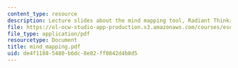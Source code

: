 ```yaml
---
content_type: resource
description: Lecture slides about the mind mapping tool, Radiant Thinking.
file: https://ol-ocw-studio-app-production.s3.amazonaws.com/courses/esd-34-system-architecture-january-iap-2007/de4f11885480b6dc8e82ff0842d4b8d5_mind_mapping.pdf
file_type: application/pdf
resourcetype: Document
title: mind_mapping.pdf
uid: de4f1188-5480-b6dc-8e82-ff0842d4b8d5
---
```

